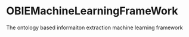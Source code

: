# OBIEMachineLearningFrameWork
The ontology based informaiton extraction machine learning framework
